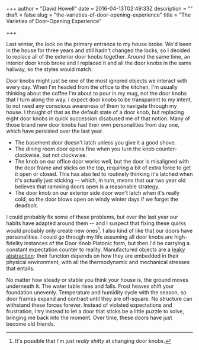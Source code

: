 +++
author = "David Howell"
date = 2016-04-13T02:49:33Z
description = ""
draft = false
slug = "the-varieties-of-door-opening-experience"
title = "The Varieties of Door-Opening Experience"

+++


Last winter, the lock on the primary entrance to my house broke. We'd been in the house for three years and still hadn't changed the locks, so I decided to replace all of the exterior door knobs together. Around the same time, an interior door knob broke and I replaced it and all the door knobs in the same hallway, so the styles would match.

Door knobs might just be one of the most ignored objects we interact with every day. When I'm headed from the office to the kitchen, I'm usually thinking about the coffee I'm about to pour in my mug, not the door knobs that I turn along the way. I expect door knobs to be transparent to my intent, to not need any conscious awareness of them to navigate through my house. I thought of that as the default state of a door knob, but replacing eight door knobs in quick succession disabused me of that notion. Many of those brand new door knobs had their own personalities from day one, which have persisted over the last year.

- The basement door doesn't latch unless you give it a good shove.
- The dining room door opens fine when you turn the knob counter-clockwise, but not clockwise.
- The knob on our office door works well, but the door is misaligned with the door frame and sticks on the top, requiring a bit of extra force to get it open or closed. This has also led to routinely thinking it's latched when it's actually just sticking -- which, in turn, means that our two year old believes that ramming doors open is a reasonable strategy.
- The door knob on our exterior side door won't latch when it's really cold, so the door blows open on windy winter days if we forget the deadbolt.

I could probably fix some of these problems, but over the last year our habits have adapted around them -- and I suspect that fixing these quirks would probably only create new ones[^1]. I also kind of like that our doors have personalities. I could go through my life assuming all door knobs are high-fidelity instances of the Door Knob Platonic form, but then I'd be carrying a constant expectation counter to reality. Manufactured objects are a [leaky abstraction](http://www.joelonsoftware.com/articles/LeakyAbstractions.html): their function depends on how they are embedded in their physical environment, with all the thermodynamic and mechanical stresses that entails.

No matter how steady or stable you think your house is, the ground moves underneath it. The water table rises and falls. Frost heaves shift your foundation unevenly. Temperature and humidity cycle with the season, so door frames expand and contract until they are off-square. No structure can withstand these forces forever. Instead of violated expectations and frustration, I try instead to let a door that sticks be a little puzzle to solve, bringing me back into the moment. Over time, these doors have just become old friends.

[^1]: It's possible that I'm just _really shitty_ at changing door knobs.

